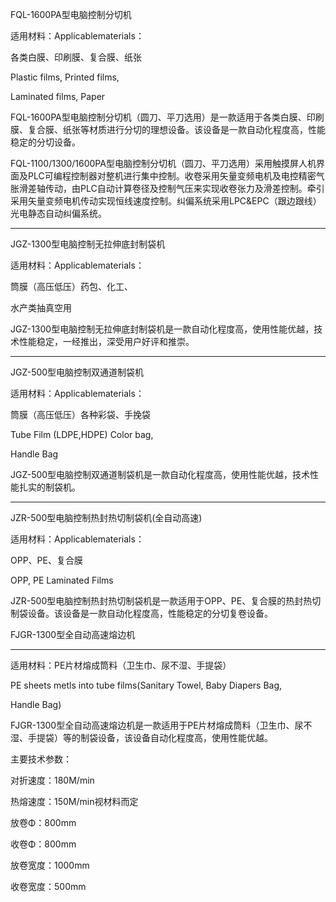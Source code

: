 FQL-1600PA型电脑控制分切机

 



 

适用材料：Applicablematerials：

各类白膜、印刷膜、复合膜、纸张

Plastic films, Printed films,

Laminated films, Paper

 



FQL-1600PA型电脑控制分切机（圆刀、平刀选用）是一款适用于各类白膜、印刷膜、复合膜、纸张等材质进行分切的理想设备。该设备是一款自动化程度高，性能稳定的分切设备。

FQL-1100/1300/1600PA型电脑控制分切机（圆刀、平刀选用）采用触摸屏人机界面及PLC可编程控制器对整机进行集中控制。收卷采用矢量变频电机及电控精密气胀滑差轴传动，由PLC自动计算卷径及控制气压来实现收卷张力及滑差控制。牵引采用矢量变频电机传动实现恒线速度控制。纠偏系统采用LPC&EPC（跟边跟线）光电静态自动纠偏系统。   

----

JGZ-1300型电脑控制无拉伸底封制袋机

适用材料：Applicablematerials：

筒膜（高压低压）药包、化工、

水产类抽真空用

 

JGZ-1300型电脑控制无拉伸底封制袋机是一款自动化程度高，使用性能优越，技术性能稳定，一经推出，深受用户好评和推崇。

 

---

JGZ-500型电脑控制双通道制袋机 

适用材料：Applicablematerials：

筒膜（高压低压）各种彩袋、手挽袋

Tube Film (LDPE,HDPE) Color bag,

Handle Bag



JGZ-500型电脑控制双通道制袋机是一款自动化程度高，使用性能优越，技术性能扎实的制袋机。



 ----

JZR-500型电脑控制热封热切制袋机(全自动高速)



 

适用材料：Applicablematerials：

OPP、PE、复合膜

OPP, PE Laminated Films

 

JZR-500型电脑控制热封热切制袋机是一款适用于OPP、PE、复合膜的热封热切制袋设备。该设备是一款自动化程度高，性能稳定的分切复卷设备。



FJGR-1300型全自动高速熔边机

----



适用材料：PE片材熔成筒料（卫生巾、尿不湿、手提袋）

PE sheets metls into tube films(Sanitary Towel, Baby Diapers Bag,

Handle Bag)

 

FJGR-1300型全自动高速熔边机是一款适用于PE片材熔成筒料（卫生巾、尿不湿、手提袋）等的制袋设备，该设备自动化程度高，使用性能优越。

主要技术参数：

对折速度：180M/min

热熔速度：150M/min视材料而定

放卷Φ：800mm

收卷Φ：800mm

放卷宽度：1000mm

收卷宽度：500mm